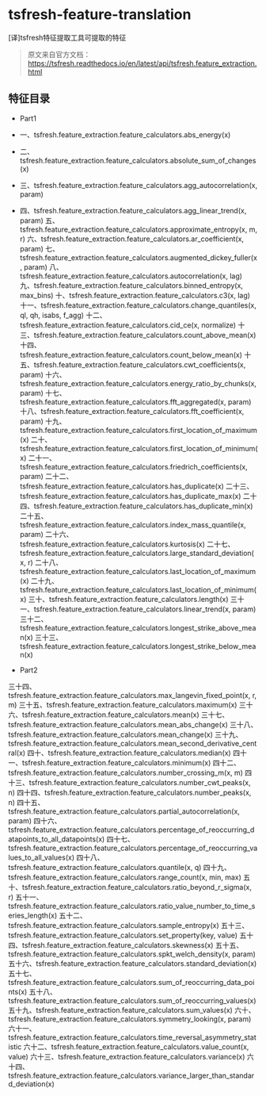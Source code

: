 # tsfresh-feature-translation

[译]tsfresh特征提取工具可提取的特征

> 原文来自官方文档：https://tsfresh.readthedocs.io/en/latest/api/tsfresh.feature_extraction.html

## 特征目录

- Part1

- 一、tsfresh.feature_extraction.feature_calculators.abs_energy(x)
- 二、tsfresh.feature_extraction.feature_calculators.absolute_sum_of_changes(x)
- 三、tsfresh.feature_extraction.feature_calculators.agg_autocorrelation(x, param)
- 四、tsfresh.feature_extraction.feature_calculators.agg_linear_trend(x, param)
五、tsfresh.feature_extraction.feature_calculators.approximate_entropy(x, m, r)
六、tsfresh.feature_extraction.feature_calculators.ar_coefficient(x, param)
七、tsfresh.feature_extraction.feature_calculators.augmented_dickey_fuller(x, param)
八、tsfresh.feature_extraction.feature_calculators.autocorrelation(x, lag)
九、tsfresh.feature_extraction.feature_calculators.binned_entropy(x, max_bins)
十、tsfresh.feature_extraction.feature_calculators.c3(x, lag)
十一、tsfresh.feature_extraction.feature_calculators.change_quantiles(x, ql, qh, isabs, f_agg)
十二、tsfresh.feature_extraction.feature_calculators.cid_ce(x, normalize)
十三、tsfresh.feature_extraction.feature_calculators.count_above_mean(x)
十四、tsfresh.feature_extraction.feature_calculators.count_below_mean(x)
十五、tsfresh.feature_extraction.feature_calculators.cwt_coefficients(x, param)
十六、tsfresh.feature_extraction.feature_calculators.energy_ratio_by_chunks(x, param)
十七、tsfresh.feature_extraction.feature_calculators.fft_aggregated(x, param)
十八、tsfresh.feature_extraction.feature_calculators.fft_coefficient(x, param)
十九、tsfresh.feature_extraction.feature_calculators.first_location_of_maximum(x)
二十、tsfresh.feature_extraction.feature_calculators.first_location_of_minimum(x)
二十一、tsfresh.feature_extraction.feature_calculators.friedrich_coefficients(x, param)
二十二、tsfresh.feature_extraction.feature_calculators.has_duplicate(x)
二十三、tsfresh.feature_extraction.feature_calculators.has_duplicate_max(x)
二十四、tsfresh.feature_extraction.feature_calculators.has_duplicate_min(x)
二十五、tsfresh.feature_extraction.feature_calculators.index_mass_quantile(x, param)
二十六、tsfresh.feature_extraction.feature_calculators.kurtosis(x)
二十七、tsfresh.feature_extraction.feature_calculators.large_standard_deviation(x, r)
二十八、tsfresh.feature_extraction.feature_calculators.last_location_of_maximum(x)
二十九、tsfresh.feature_extraction.feature_calculators.last_location_of_minimum(x)
三十、tsfresh.feature_extraction.feature_calculators.length(x)
三十一、tsfresh.feature_extraction.feature_calculators.linear_trend(x, param)
三十二、tsfresh.feature_extraction.feature_calculators.longest_strike_above_mean(x)
三十三、tsfresh.feature_extraction.feature_calculators.longest_strike_below_mean(x)

- Part2

三十四、tsfresh.feature_extraction.feature_calculators.max_langevin_fixed_point(x, r, m)
三十五、tsfresh.feature_extraction.feature_calculators.maximum(x)
三十六、tsfresh.feature_extraction.feature_calculators.mean(x)
三十七、tsfresh.feature_extraction.feature_calculators.mean_abs_change(x)
三十八、tsfresh.feature_extraction.feature_calculators.mean_change(x)
三十九、tsfresh.feature_extraction.feature_calculators.mean_second_derivative_central(x)
四十、tsfresh.feature_extraction.feature_calculators.median(x)
四十一、tsfresh.feature_extraction.feature_calculators.minimum(x)
四十二、tsfresh.feature_extraction.feature_calculators.number_crossing_m(x, m)
四十三、tsfresh.feature_extraction.feature_calculators.number_cwt_peaks(x, n)
四十四、tsfresh.feature_extraction.feature_calculators.number_peaks(x, n)
四十五、tsfresh.feature_extraction.feature_calculators.partial_autocorrelation(x, param)
四十六、tsfresh.feature_extraction.feature_calculators.percentage_of_reoccurring_datapoints_to_all_datapoints(x)
四十七、tsfresh.feature_extraction.feature_calculators.percentage_of_reoccurring_values_to_all_values(x)
四十八、tsfresh.feature_extraction.feature_calculators.quantile(x, q)
四十九、tsfresh.feature_extraction.feature_calculators.range_count(x, min, max)
五十、tsfresh.feature_extraction.feature_calculators.ratio_beyond_r_sigma(x, r)
五十一、tsfresh.feature_extraction.feature_calculators.ratio_value_number_to_time_series_length(x)
五十二、tsfresh.feature_extraction.feature_calculators.sample_entropy(x)
五十三、tsfresh.feature_extraction.feature_calculators.set_property(key, value)
五十四、tsfresh.feature_extraction.feature_calculators.skewness(x)
五十五、tsfresh.feature_extraction.feature_calculators.spkt_welch_density(x, param)
五十六、tsfresh.feature_extraction.feature_calculators.standard_deviation(x)
五十七、tsfresh.feature_extraction.feature_calculators.sum_of_reoccurring_data_points(x)
五十八、tsfresh.feature_extraction.feature_calculators.sum_of_reoccurring_values(x)
五十九、tsfresh.feature_extraction.feature_calculators.sum_values(x)
六十、tsfresh.feature_extraction.feature_calculators.symmetry_looking(x, param)
六十一、tsfresh.feature_extraction.feature_calculators.time_reversal_asymmetry_statistic
六十二、tsfresh.feature_extraction.feature_calculators.value_count(x, value)
六十三、tsfresh.feature_extraction.feature_calculators.variance(x)
六十四、tsfresh.feature_extraction.feature_calculators.variance_larger_than_standard_deviation(x)
